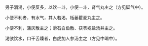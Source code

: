 男子消渴，小便反多，以饮一斗，小便一斗，肾气丸主之（方见脚气中）。

小便不利者，有水气，其人若渴，栝蒌瞿麦丸主之。

小便不利，蒲灰散主之；滑石白鱼散、茯苓戎盐汤并主之。

渴欲饮水，口干舌燥者，白虎加人参汤主之（方见中暍中）。